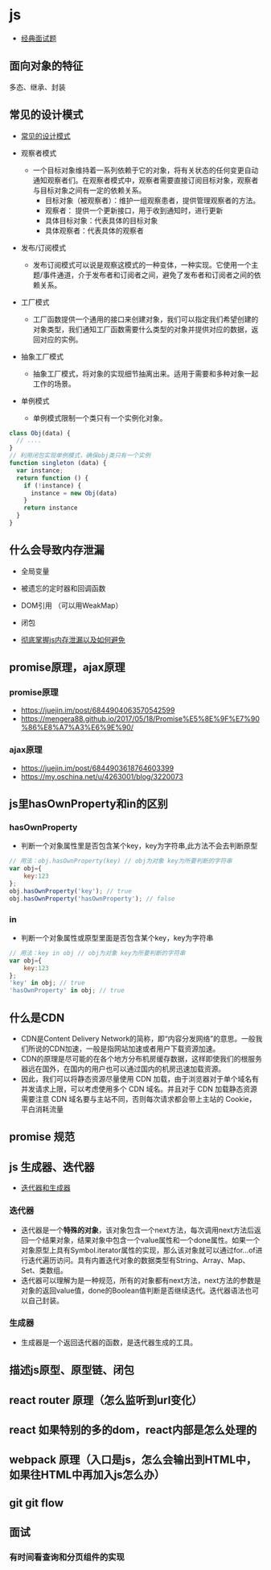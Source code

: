 # js
- [经典面试题](https://juejin.im/post/6847902225423925255)



## 面向对象的特征
多态、继承、封装



## 常见的设计模式
- [常见的设计模式](https://yq.aliyun.com/articles/610216)
- 观察者模式
    - 一个目标对象维持着一系列依赖于它的对象，将有关状态的任何变更自动通知观察者们。在观察者模式中，观察者需要直接订阅目标对象，观察者与目标对象之间有一定的依赖关系。
        - 目标对象（被观察者）：维护一组观察患者，提供管理观察者的方法。
        - 观察者： 提供一个更新接口，用于收到通知时，进行更新
        - 具体目标对象：代表具体的目标对象
        - 具体观察者：代表具体的观察者

- 发布/订阅模式
    - 发布订阅模式可以说是观察这模式的一种变体，一种实现。它使用一个主题/事件通道，介于发布者和订阅者之间，避免了发布者和订阅者之间的依赖关系。

- 工厂模式
    - 工厂函数提供一个通用的接口来创建对象，我们可以指定我们希望创建的对象类型，我们通知工厂函数需要什么类型的对象并提供对应的数据，返回对应的实例。

- 抽象工厂模式
    - 抽象工厂模式，将对象的实现细节抽离出来。适用于需要和多种对象一起工作的场景。

- 单例模式
    - 单例模式限制一个类只有一个实例化对象。
```javascript
class Obj(data) {
  // ....
}
// 利用闭包实现单例模式，确保obj类只有一个实例
function singleton (data) {
  var instance;
  return function () {
    if (!instance) {
      instance = new Obj(data)
    }
    return instance
  }
}
```




## 什么会导致内存泄漏
- 全局变量
- 被遗忘的定时器和回调函数
- DOM引用 （可以用WeakMap）
- 闭包

- [彻底掌握js内存泄漏以及如何避免](https://juejin.im/post/6844903917986267143)



## promise原理，ajax原理
### promise原理 
- https://juejin.im/post/6844904063570542599
- https://mengera88.github.io/2017/05/18/Promise%E5%8E%9F%E7%90%86%E8%A7%A3%E6%9E%90/

### ajax原理
- https://juejin.im/post/6844903618764603399
- https://my.oschina.net/u/4263001/blog/3220073



## js里hasOwnProperty和in的区别
### hasOwnProperty
- 判断一个对象属性里是否包含某个key，key为字符串,此方法不会去判断原型
```javascript
// 用法：obj.hasOwnProperty(key) // obj为对象 key为所要判断的字符串
var obj={
    key:123
};
obj.hasOwnProperty('key'); // true
obj.hasOwnProperty('hasOwnProperty'); // false
```

### in
- 判断一个对象属性或原型里面是否包含某个key，key为字符串
```javascript
// 用法：key in obj // obj为对象 key为所要判断的字符串
var obj={
    key:123
};
'key' in obj; // true
'hasOwnProperty' in obj; // true
```




## 什么是CDN
- CDN是Content Delivery Network的简称，即“内容分发网络”的意思。一般我们所说的CDN加速，一般是指网站加速或者用户下载资源加速。
- CDN的原理是尽可能的在各个地方分布机房缓存数据，这样即使我们的根服务器远在国外，在国内的用户也可以通过国内的机房迅速加载资源。
- 因此，我们可以将静态资源尽量使用 CDN 加载，由于浏览器对于单个域名有并发请求上限，可以考虑使用多个 CDN 域名。并且对于 CDN 加载静态资源需要注意 CDN 域名要与主站不同，否则每次请求都会带上主站的 Cookie，平白消耗流量




## promise 规范





## js 生成器、迭代器
- [迭代器和生成器](https://developer.mozilla.org/zh-CN/docs/Web/JavaScript/Guide/Iterators_and_generators)

### 迭代器
- 迭代器是一个**特殊的对象**，该对象包含一个next方法，每次调用next方法后返回一个结果对象，结果对象中包含一个value属性和一个done属性。如果一个对象原型上具有Symbol.iterator属性的实现，那么该对象就可以通过for...of进行迭代遍历访问。具有内置迭代对象的数据类型有String、Array、Map、Set、类数组。
- 迭代器可以理解为是一种规范，所有的对象都有next方法，next方法的参数是对象的返回value值，done的Boolean值判断是否继续迭代。迭代器语法也可以自己封装。

### 生成器
- 生成器是一个返回迭代器的函数，是迭代器生成的工具。




## 描述js原型、原型链、闭包

## react router 原理（怎么监听到url变化）

## react 如果特别的多的dom，react内部是怎么处理的

## webpack 原理（入口是js，怎么会输出到HTML中，如果往HTML中再加入js怎么办）

## git git flow




## 面试
### 有时间看查询和分页组件的实现
 